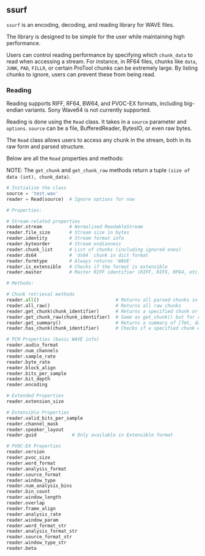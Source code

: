 ## ssurf

`ssurf` is an encoding, decoding, and reading library for WAVE files.

The library is designed to be simple for the user while maintaining high performance. 

Users can control reading performance by specifying which `chunk_data` to read when accessing a stream. For instance, in RF64 files, chunks like `data`, `JUNK`, `PAD`, `FILLR`, or certain ProTool chunks can be extremely large. By listing chunks to ignore, users can prevent these from being read.

### Reading

Reading supports RIFF, RF64, BW64, and PVOC-EX formats, including big-endian variants. Sony Wave64 is not currently supported.

Reading is done using the `Read` class. It takes in a `source` parameter and `options`. `source` can be a file, BufferedReader, BytesIO, or even raw bytes.

The `Read` class allows users to access any chunk in the stream, both in its raw form and parsed structure.

Below are all the `Read` properties and methods:

NOTE: The `get_chunk` and `get_chunk_raw` methods return a tuple `(size of data (int), chunk_data)`.

```py
# Initialize the class
source = 'test.wav'
reader = Read(source)  # Ignore options for now

# Properties:

# Stream-related properties
reader.stream          # Normalized ReadableStream
reader.file_size       # Stream size in bytes
reader.identity        # Stream format info
reader.byteorder       # Stream endianness
reader.chunk_list      # List of chunks (including ignored ones)
reader.ds64            # `ds64` chunk in dict format
reader.formtype        # Always returns 'WAVE'
reader.is_extensible   # Checks if the format is extensible
reader.master          # Master RIFF identifier (RIFF, RIFX, RF64, etc.)

# Methods:

# Chunk retrieval methods
reader.all()                            # Returns all parsed chunks in a dict
reader.all_raw()                        # Returns all raw chunks
reader.get_chunk(chunk_identifier)      # Returns a specified chunk or None if missing
reader.get_chunk_raw(chunk_identifier)  # Same as get_chunk() but for raw chunks
reader.get_summary()                    # Returns a summary of [fmt, data, fact]
reader.has_chunk(chunk_identifier)      # Checks if a specified chunk exists

# PCM Properties (basic WAVE info)
reader.audio_format    
reader.num_channels    
reader.sample_rate     
reader.byte_rate       
reader.block_align     
reader.bits_per_sample 
reader.bit_depth       
reader.encoding         

# Extended Properties
reader.extension_size

# Extensible Properties
reader.valid_bits_per_sample
reader.channel_mask
reader.speaker_layout
reader.guid             # Only available in Extensible format

# PVOC-EX Properties
reader.version          
reader.pvoc_size        
reader.word_format      
reader.analysis_format  
reader.source_format    
reader.window_type      
reader.num_analysis_bins
reader.bin_count        
reader.window_length    
reader.overlap          
reader.frame_align      
reader.analysis_rate    
reader.window_param      
reader.word_format_str  
reader.analysis_format_str
reader.source_format_str
reader.window_type_str  
reader.beta

```


